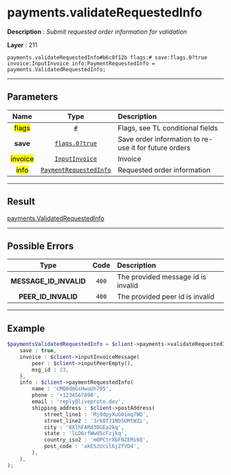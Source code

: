 # payments.validateRequestedInfo

**Description** : *Submit requested order information for validation*

**Layer** : 211

```tl
payments.validateRequestedInfo#b6c8f12b flags:# save:flags.0?true invoice:InputInvoice info:PaymentRequestedInfo = payments.ValidatedRequestedInfo;
```

---

## Parameters

| Name | Type | Description |
| :---: | :---: | :--- |
| <mark>flags</mark> | [`#`](type/#) | Flags, see TL conditional fields |
| **save** | [`flags.0?true`](type/true) | Save order information to re-use it for future orders |
| <mark>invoice</mark> | [`InputInvoice`](type/InputInvoice) | Invoice |
| <mark>info</mark> | [`PaymentRequestedInfo`](type/PaymentRequestedInfo) | Requested order information |

---

## Result

[payments.ValidatedRequestedInfo](type/payments.ValidatedRequestedInfo)

---

## Possible Errors

| Type | Code | Description |
| :---: | :---: | :--- |
| **MESSAGE_ID_INVALID** | `400` | The provided message id is invalid |
| **PEER_ID_INVALID** | `400` | The provided peer id is invalid |

---

## Example

```php
$paymentsValidatedRequestedInfo = $client->payments->validateRequestedInfo(
	save : true,
	invoice : $client->inputInvoiceMessage(
		peer : $client->inputPeerEmpty(),
		msg_id : 23,
	),
	info : $client->paymentRequestedInfo(
		name : 'cMQ8dmGsHwoUh795',
		phone : '+1234567890',
		email : 'reply@liveproto.dev',
		shipping_address : $client->postAddress(
			street_line1 : 'Mj9dpyXuG0imq7WQ',
			street_line2 : '3rkOT71NbSUMtWZi',
			city : '8XlhFARd3DGEa2kq',
			state : 'lLO6rfWwU5cFzjkq',
			country_iso2 : 'mOPCtrXbFNZEMi6Q',
			post_code : 'akESzUcil6jZfVD4',
		),
	),
);
```